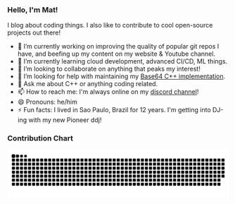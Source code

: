 ### Hello, I'm Mat!

I blog about coding things. I also like to contribute to cool open-source projects out there! 

- 🔭 I’m currently working on improving the quality of popular git repos I have,
      and beefing up my content on my website & Youtube channel.
- 🌱 I’m currently learning cloud development, advanced CI/CD, ML things.
- 👯 I’m looking to collaborate on anything that peaks my interest!
- 🤔 I’m looking for help with maintaining my [Base64 C++ implementation](https://github.com/matheusgomes28/base64pp). 
- 💬 Ask me about C++ or anything coding related.
- 📫 How to reach me: I'm always online on my [discord channel](https://discord.com/invite/8CvRcsjPAN)!
- 😄 Pronouns: he/him
- ⚡ Fun facts: I lived in Sao Paulo, Brazil for 12 years. I'm getting into DJ-ing with my new Pioneer ddj!

### Contribution Chart
<picture>
  <source media="(prefers-color-scheme: dark)" srcset="https://raw.githubusercontent.com/matheusgomes28/matheusgomes28/output/github-contribution-grid-snake-dark.svg" />
  <source media="(prefers-color-scheme: light)" srcset="https://raw.githubusercontent.com/matheusgomes28/matheusgomes28/output/github-contribution-grid-snake.svg" />
  <img alt="github-snake" src="github-snake.svg" />
</picture>


